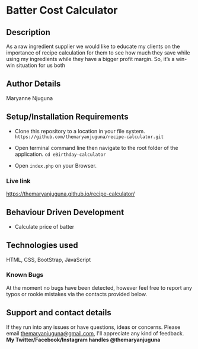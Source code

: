# Batter Cost Calculator

## Description
As a raw ingredient supplier we would like to educate my clients on the importance of recipe calculation for them to see how much they save while using my ingredients while they have a bigger profit margin. So, it’s a win-win situation for us both

## Author Details
Maryanne Njuguna

## Setup/Installation Requirements
- Clone this repository to a location in your file system. `https://github.com/themaryanjuguna/recipe-calculator.git`

- Open terminal command line then navigate to the root folder of the application. `cd eBirthday-calculator`

- Open `index.php` on your Browser.

### Live link
https://themaryanjuguna.github.io/recipe-calculator/

## Behaviour Driven Development
- Calculate price of batter


## Technologies used
HTML, CSS, BootStrap, JavaScript


### Known Bugs
At the moment no bugs have been detected, however feel free to report any typos or rookie mistakes via the contacts provided below.


## Support and contact details
If they run into any issues or have questions, ideas or concerns.  Please email themaryanjuguna@gmail.com, I'll appreciate any kind of feedback. **My Twitter/Facebook/Instagram handles @themaryanjuguna**